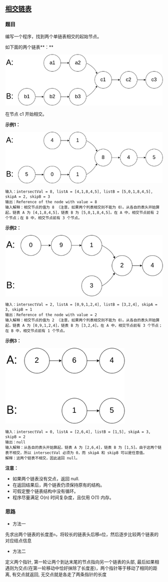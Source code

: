 ## [相交链表](<https://leetcode-cn.com/problems/intersection-of-two-linked-lists/>)

### 题目

编写一个程序，找到两个单链表相交的起始节点。

如下面的两个链表**：**

![160_statement](../assets/160_statement.png)

在节点 c1 开始相交。



**示例1：**

![160_example_1](../assets/160_example_1.png)

~~~
输入：intersectVal = 8, listA = [4,1,8,4,5], listB = [5,0,1,8,4,5], skipA = 2, skipB = 3
输出：Reference of the node with value = 8
输入解释：相交节点的值为 8 （注意，如果两个列表相交则不能为 0）。从各自的表头开始算起，链表 A 为 [4,1,8,4,5]，链表 B 为 [5,0,1,8,4,5]。在 A 中，相交节点前有 2 个节点；在 B 中，相交节点前有 3 个节点。
~~~



**示例2：**

![160_example_2](../assets/160_example_2.png)

~~~
输入：intersectVal = 2, listA = [0,9,1,2,4], listB = [3,2,4], skipA = 3, skipB = 1
输出：Reference of the node with value = 2
输入解释：相交节点的值为 2 （注意，如果两个列表相交则不能为 0）。从各自的表头开始算起，链表 A 为 [0,9,1,2,4]，链表 B 为 [3,2,4]。在 A 中，相交节点前有 3 个节点；在 B 中，相交节点前有 1 个节点。
~~~



**示例3：**

![160_example_3](../assets/160_example_3.png)

~~~
输入：intersectVal = 0, listA = [2,6,4], listB = [1,5], skipA = 3, skipB = 2
输出：null
输入解释：从各自的表头开始算起，链表 A 为 [2,6,4]，链表 B 为 [1,5]。由于这两个链表不相交，所以 intersectVal 必须为 0，而 skipA 和 skipB 可以是任意值。
解释：这两个链表不相交，因此返回 null。
~~~



**注意：**

+ 如果两个链表没有交点，返回 null.
+ 在返回结果后，两个链表仍须保持原有的结构。
+ 可假定整个链表结构中没有循环。
+ 程序尽量满足 O(n) 时间复杂度，且仅用 O(1) 内存。

### 思路

+ 方法一

先求出两个链表的长度差`n`，将较长的链表头后移`n`位，然后逐步比较两个链表的对应结点信息

+ 方法二

定义两个指针, 第一轮让两个到达末尾的节点指向另一个链表的头部, 最后如果相遇则为交点(在第一轮移动中恰好抹除了长度差)，两个指针等于移动了相同的距离, 有交点就返回, 无交点就是各走了两条指针的长度

